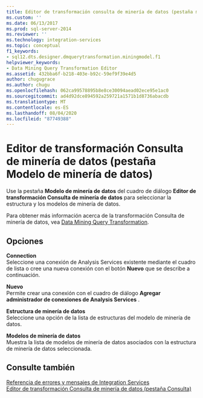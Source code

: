 ```yaml
---
title: Editor de transformación consulta de minería de datos (pestaña modelo de minería de datos) | Microsoft Docs
ms.custom: ''
ms.date: 06/13/2017
ms.prod: sql-server-2014
ms.reviewer: ''
ms.technology: integration-services
ms.topic: conceptual
f1_keywords:
- sql12.dts.designer.dmquerytransformation.miningmodel.f1
helpviewer_keywords:
- Data Mining Query Transformation Editor
ms.assetid: 432bba6f-b218-403e-b92c-59ef9f39e4d5
author: chugugrace
ms.author: chugu
ms.openlocfilehash: 062ca99578895b8e8ce30094aead02ece95e1ac0
ms.sourcegitcommit: ad4d92dce894592a259721a1571b1d8736abacdb
ms.translationtype: MT
ms.contentlocale: es-ES
ms.lasthandoff: 08/04/2020
ms.locfileid: "87749388"
---
```

# <a name="data-mining-query-transformation-editor-mining-model-tab"></a>Editor de transformación Consulta de minería de datos (pestaña Modelo de minería de datos)
  Use la pestaña **Modelo de minería de datos** del cuadro de diálogo **Editor de transformación Consulta de minería de datos** para seleccionar la estructura y los modelos de minería de datos.  
  
 Para obtener más información acerca de la transformación Consulta de minería de datos, vea [Data Mining Query Transformation](data-flow/transformations/data-mining-query-transformation.md).  
  
## <a name="options"></a>Opciones  
 **Connection**  
 Seleccione una conexión de Analysis Services existente mediante el cuadro de lista o cree una nueva conexión con el botón **Nuevo** que se describe a continuación.  
  
 **Nuevo**  
 Permite crear una conexión con el cuadro de diálogo **Agregar administrador de conexiones de Analysis Services** .  
  
 **Estructura de minería de datos**  
 Seleccione una opción de la lista de estructuras del modelo de minería de datos.  
  
 **Modelos de minería de datos**  
 Muestra la lista de modelos de minería de datos asociados con la estructura de minería de datos seleccionada.  
  
## <a name="see-also"></a>Consulte también  
 [Referencia de errores y mensajes de Integration Services](../../2014/integration-services/integration-services-error-and-message-reference.md)   
 [Editor de transformación Consulta de minería de datos &#40;pestaña Consulta&#41;](../../2014/integration-services/data-mining-query-transformation-editor-query-tab.md)  
  
  
